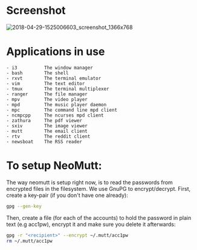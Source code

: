 # Screenshot
![2018-04-29-1525006603_screenshot_1366x768](https://user-images.githubusercontent.com/23704715/39407129-0ab568dc-4bca-11e8-8719-a6df1730c429.jpg)

# Applications in use
```
- i3          The window manager
- bash        The shell
- rxvt        The terminal emulator
- vim         The text editor
- tmux        The terminal multiplexer
- ranger      The file manager
- mpv         The video player
- mpd         The music player daemon
- mpc         The command line mpd client
- ncmpcpp     The ncurses mpd client
- zathura     The pdf viewer
- sxiv        The image viewer
- mutt        The email client
- rtv         The reddit client
- newsboat    The RSS reader
```

# To setup NeoMutt:
The way neomutt is setup right now, is to read the passwords from encrypted
files in the filesystem. We use GnuPG to encrypt/decrypt.
First, create a key-pair (if you don't have one already):
```bash
gpg --gen-key
```
Then, create a file (for each of the accounts) to hold the password in plain
text (e.g acc1pw), encrypt it and make sure you delete it afterwards:
```bash
gpg -r "<recipient>" --encrypt ~/.mutt/acc1pw
rm ~/.mutt/acc1pw
```
